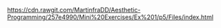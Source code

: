 https://cdn.rawgit.com/MartinfraDD/Aesthetic-Programming/257e4990/Mini%20Exercises/Ex%201/p5/Files/index.html
